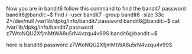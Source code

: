Now you are in bandit6
follow this command to find the bandit7 password 
bandit6@bandit:~$ find / -user bandit7 -group bandit6 -size 33c 2>/dev/null
/var/lib/dpkg/info/bandit7.password
bandit6@bandit:~$ cat /var/lib/dpkg/info/bandit7.password
z7WtoNQU2XfjmMtWA8u5rN4vzqu4v99S
bandit6@bandit:~$ 

here is bandit6 password z7WtoNQU2XfjmMtWA8u5rN4vzqu4v99S